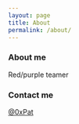 ```yaml
---
layout: page
title: About
permalink: /about/
---
```


### About me

Red/purple teamer


### Contact me

[@0xPat](https://twitter.com/0xPat)
